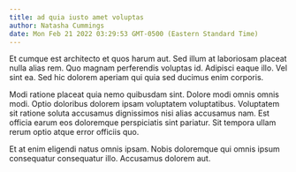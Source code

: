 ```yaml
---
title: ad quia iusto amet voluptas
author: Natasha Cummings
date: Mon Feb 21 2022 03:29:53 GMT-0500 (Eastern Standard Time)
---
```

Et cumque est architecto et quos harum aut. Sed illum at laboriosam placeat nulla alias rem. Quo magnam perferendis voluptas id. Adipisci eaque illo. Vel sint ea. Sed hic dolorem aperiam qui quia sed ducimus enim corporis.

 Modi ratione placeat quia nemo quibusdam sint. Dolore modi omnis omnis modi. Optio doloribus dolorem ipsam voluptatem voluptatibus. Voluptatem sit ratione soluta accusamus dignissimos nisi alias accusamus nam. Est officia earum eos doloremque perspiciatis sint pariatur. Sit tempora ullam rerum optio atque error officiis quo.

 Et at enim eligendi natus omnis ipsam. Nobis doloremque qui omnis ipsum consequatur consequatur illo. Accusamus dolorem aut.